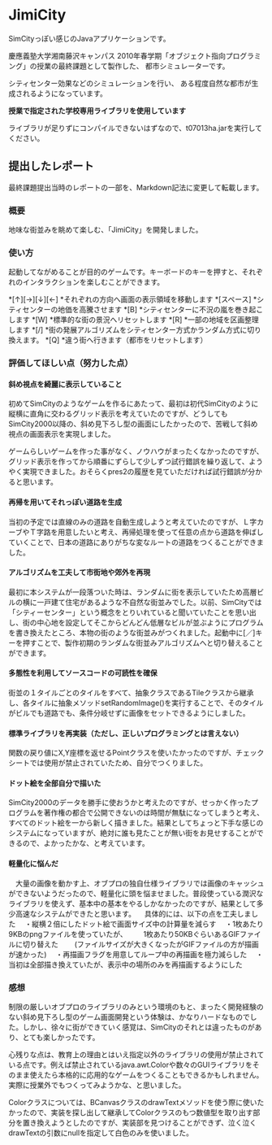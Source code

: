JimiCity
========

SimCityっぽい感じのJavaアプリケーションです。

慶應義塾大学湘南藤沢キャンパス
2010年春学期「オブジェクト指向プログラミング」の授業の最終課題として製作した、
都市シミュレーターです。

シティセンター効果などのシミュレーションを行い、
ある程度自然な都市が生成されるようになっています。

**授業で指定された学校専用ライブラリを使用しています**

ライブラリが足りずにコンパイルできないはずなので、t07013ha.jarを実行してください。

提出したレポート
---------------
最終課題提出当時のレポートの一部を、Markdown記法に変更して転載します。

### 概要
地味な街並みを眺めて楽しむ、「JimiCity」を開発しました。

### 使い方
起動してながめることが目的のゲームです。キーボードのキーを押すと、それぞれのインタラクションを楽しむことができます。

*[↑][→][↓][←]
	*それぞれの方向へ画面の表示領域を移動します
*[スペース]
	*シティセンターの地価を高騰させます
*[B]
	*シティセンターに不況の嵐を巻き起こします
*[W]
	*標準的な街の景況へリセットします
*[R]
	*一部の地域を区画整理します
*[/]
	*街の発展アルゴリズムをシティセンター方式かランダム方式に切り換えます。
*[Q]
	*違う街へ行きます（都市をリセットします）

### 評価してほしい点（努力した点）
#### 斜め視点を綺麗に表示していること
初めてSimCityのようなゲームを作るにあたって、最初は初代SimCityのように縦横に直角に交わるグリッド表示を考えていたのですが、どうしてもSimCity2000以降の、斜め見下ろし型の画面にしたかったので、苦戦して斜め視点の画面表示を実現しました。

ゲームらしいゲームを作った事がなく、ノウハウがまったくなかったのですが、グリッド表示を作ってから順番にずらして少しずつ試行錯誤を繰り返して、ようやく実現できました。おそらくpres2の履歴を見ていただければ試行錯誤が分かると思います。

#### 再帰を用いてそれっぽい道路を生成
当初の予定では直線のみの道路を自動生成しようと考えていたのですが、Ｌ字カーブやＴ字路を用意したいと考え、再帰処理を使って任意の点から道路を伸ばしていくことで、日本の道路にありがちな変なルートの道路をつくることができました。


#### アルゴリズムを工夫して市街地や郊外を再現
最初に本システムが一段落ついた時は、ランダムに街を表示していたため高層ビルの横に一戸建て住宅があるような不自然な街並みでした。以前、SimCityでは「シティーセンター」という概念をとりいれていると聞いていたことを思い出し、街の中心地を設定してそこからどんどん低層なビルが並ぶようにプログラムを書き換えたところ、本物の街のような街並みがつくれました。起動中に[／]キーを押すことで、製作初期のランダムな街並みアルゴリズムへと切り替えることができます。

#### 多態性を利用してソースコードの可読性を確保
街並の１タイルごとのタイルをすべて、抽象クラスであるTileクラスから継承し、各タイルに抽象メソッドsetRandomImage()を実行することで、そのタイルがビルでも道路でも、条件分岐せずに画像をセットできるようにしました。

#### 標準ライブラリを再実装（ただし、正しいプログラミングとは言えない）
関数の戻り値にX,Y座標を返せるPointクラスを使いたかったのですが、チェックシートでは使用が禁止されていたため、自分でつくりました。

#### ドット絵を全部自分で描いた

SimCity2000のデータを勝手に使おうかと考えたのですが、せっかく作ったプログラムを著作権の都合で公開できないのは時間が無駄になってしまうと考え、すべてのドット絵を一から新しく描きました。結果としてちょっと下手な感じのシステムになっていますが、絶対に誰も見たことが無い街をお見せすることができるので、よかったかな、と考えています。

#### 軽量化に悩んだ
　大量の画像を動かす上、オブプロの独自仕様ライブラリでは画像のキャッシュができないようだったので、軽量化に頭を悩ませました。普段使っている潤沢なライブラリを使えず、基本中の基本をやるしかなかったのですが、結果として多少高速なシステムができたと思います。
　具体的には、以下の点を工夫しました
　・縦横２倍にしたドット絵で画面サイズ中の計算量を減らす
　・1枚あたり9KBのpngファイルを使っていたが、
　　1枚あたり50KBぐらいあるGIFファイルに切り替えた
　　(ファイルサイズが大きくなったがGIFファイルの方が描画が速かった)
　・再描画フラグを用意してループ中の再描画を極力減らした
　・当初は全部描き換えていたが、表示中の場所のみを再描画するようにした

### 感想
制限の厳しいオブプロのライブラリのみという環境のもと、まったく開発経験のない斜め見下ろし型のゲーム画面開発という体験は、かなりハードなものでした。しかし、徐々に街ができていく感覚は、SimCityのそれとは違ったものがあり、とても楽しかったです。

心残りな点は、教育上の理由とはいえ指定以外のライブラリの使用が禁止されている点です。例えば禁止されているjava.awt.Colorや数々のGUIライブラリをそのまま使えたら本格的に応用的なゲームをつくることもできるかもしれません。実際に授業外でもつくってみようかな、と思いました。

Colorクラスについては、BCanvasクラスのdrawTextメソッドを使う際に使いたかったので、実装を探し出して継承してColorクラスのもつ数値型を取り出す部分を置き換えようとしたのですが、実装部を見つけることができず、泣く泣くdrawTextの引数にnullを指定して白色のみを使いました。
